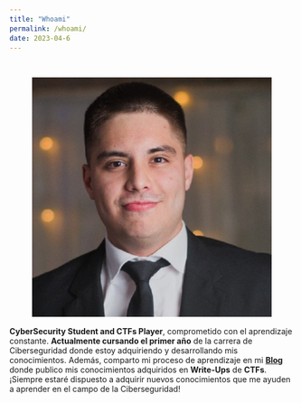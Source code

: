 ```yaml
---
title: "Whoami"
permalink: /whoami/
date: 2023-04-6
---
```

<br>

<p align="center">
<img src="/assets/images/whoami/foto.jpg">
</p>



**CyberSecurity Student and CTFs Player**, comprometido con el aprendizaje constante.
**Actualmente cursando el primer año** de la carrera de Ciberseguridad donde estoy adquiriendo y desarrollando mis conocimientos.
Además, comparto mi proceso de aprendizaje en mi [**Blog**](https://0mariano.github.io) donde publico mis conocimientos adquiridos en  **Write-Ups** de **CTFs**.
¡Siempre estaré dispuesto a adquirir nuevos conocimientos que me ayuden a aprender en el  campo de la Ciberseguridad!
